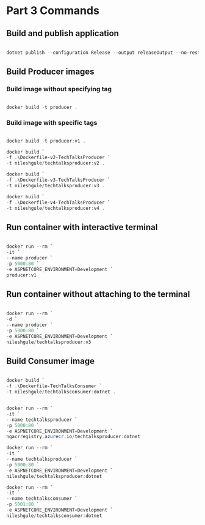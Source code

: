 # Part 3 Commands

## Build and publish application

```Powershell

dotnet publish --configuration Release --output releaseOutput --no-restore

```

## Build Producer images

### Build image without specifying tag

```powershell

docker build -t producer .

```

### Build image with specific tags

```powershell

docker build -t producer:v1 .

docker build `
-f .\Dockerfile-v2-TechTalksProducer `
-t nileshgule/techtalksproducer:v2 .

docker build `
-f .\Dockerfile-v3-TechTalksProducer `
-t nileshgule/techtalksproducer:v3 .

docker build `
-f .\Dockerfile-v4-TechTalksProducer `
-t nileshgule/techtalksproducer:v4 .

```

## Run container with interactive terminal

```Powershell

docker run --rm `
-it `
--name producer `
-p 5000:80 `
-e ASPNETCORE_ENVIRONMENT=Development `
producer:v1

```

## Run container without attaching to the terminal

```Powershell 

docker run --rm `
-d `
--name producer `
-p 5000:80 `
-e ASPNETCORE_ENVIRONMENT=Development `
nileshgule/techtalksproducer:v3

```

## Build Consumer image

```Powershell

docker build `
-f .\Dockerfile-TechTalksConsumer `
-t nileshgule/techtalksconsumer:dotnet .

```

```Powershell

docker run --rm `
-it `
--name techtalksproducer `
-p 5000:80 `
-e ASPNETCORE_ENVIRONMENT=Development `
ngacrregistry.azurecr.io/techtalksproducer:dotnet

docker run --rm `
-it `
--name techtalksproducer `
-p 5000:80 `
-e ASPNETCORE_ENVIRONMENT=Development `
nileshgule/techtalksproducer:dotnet

docker run --rm `
-it `
--name techtalksconsumer `
-p 5001:80 `
-e ASPNETCORE_ENVIRONMENT=Development `
nileshgule/techtalksconsumer:dotnet

```